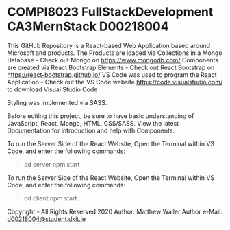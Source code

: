 # COMPI8023 FullStackDevelopment CA3MernStack D00218004
 
This GitHub Repository is a React-based Web Application based around Microsoft and products.
The Products are loaded via Collections in a Mongo Database - Check out Mongo on https://www.mongodb.com/
Components are created via React Bootstrap Elements - Check out React Bootstrap on https://react-bootstrap.github.io/
VS Code was used to program the React Application - Check out the VS Code website https://code.visualstudio.com/ to download Visual Studio Code

Styling was implemented via SASS.

Before editing this project, be sure to have basic understanding of JavaScript, React, Mongo, HTML, CSS/SASS. View the latest Documentation for introduction and help with Components.

To run the Server Side of the React Website, Open the Terminal within VS Code, and enter the following commands:
> cd server
> npm start

To run the Server Side of the React Website, Open the Terminal within VS Code, and enter the following commands:
> cd client
> npm start

Copyright - All Rights Reserved 2020
Author: Matthew Waller
Author e-Mail: d00218004@student.dkit.ie
